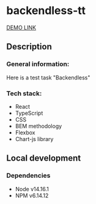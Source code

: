 # backendless-tt
[DEMO LINK](https://olexandr-trubin-koshyk.github.io/backendless-tt/)

<h2>Description</h2>
<h3>General information:</h3>
<p>Here is a test task "Backendless" </p>
<h3>Tech stack:</h3>
<ul>
  <li>React</li>
  <li>TypeScript</li>
  <li>CSS</li>
  <li>BEM methodology</li>
  <li>Flexbox</li>
  <li>Chart-js library</li>
</ul>

<h2>Local development</h2>
<h3>Dependencies</h3>
<ul>
  <li>Node v14.16.1</li>
  <li>NPM v6.14.12</li>
</ul>
